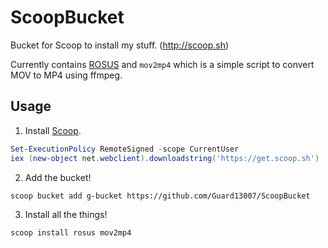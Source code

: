 # ScoopBucket
Bucket for Scoop to install my stuff. (http://scoop.sh)

Currently contains [ROSUS](https://github.com/Guard13007/ROSUS) and
`mov2mp4` which is a simple script to convert MOV to MP4 using ffmpeg.

## Usage

1. Install [Scoop](http://scoop.sh/).
```powershell
Set-ExecutionPolicy RemoteSigned -scope CurrentUser
iex (new-object net.webclient).downloadstring('https://get.scoop.sh')
```

2. Add the bucket!
```
scoop bucket add g-bucket https://github.com/Guard13007/ScoopBucket
```

3. Install all the things!
```
scoop install rosus mov2mp4
```
